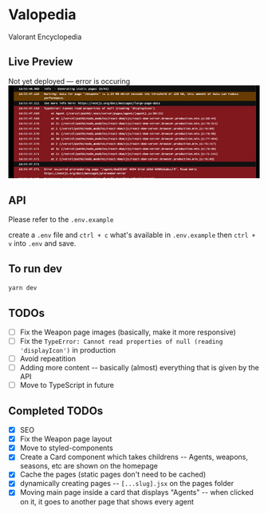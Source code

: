 # Valopedia

Valorant Encyclopedia

## Live Preview

Not yet deployed — error is occuring
![Error is occuring while deploying to vercel](/public/md-images/error.jpeg)

## API

Please refer to the `.env.example`

create a `.env` file and `ctrl + c` what's available in `.env.example` then `ctrl + v` into `.env` and save.

## To run dev

```bash
yarn dev
```

## TODOs

- [ ] Fix the Weapon page images (basically, make it more responsive)
- [ ] Fix the `TypeError: Cannot read properties of null (reading 'displayIcon')` in production
- [ ] Avoid repeatition
- [ ] Adding more content -- basically (almost) everything that is given by the API
- [ ] Move to TypeScript in future

## Completed TODOs

- [x] SEO
- [x] Fix the Weapon page layout
- [x] Move to styled-components
- [x] Create a Card component which takes childrens -- Agents, weapons, seasons, etc are shown on the homepage
- [x] Cache the pages (static pages don't need to be cached)
- [x] dynamically creating pages -- `[...slug].jsx` on the pages folder
- [x] Moving main page inside a card that displays "Agents" -- when clicked on it, it goes to another page that shows every agent
